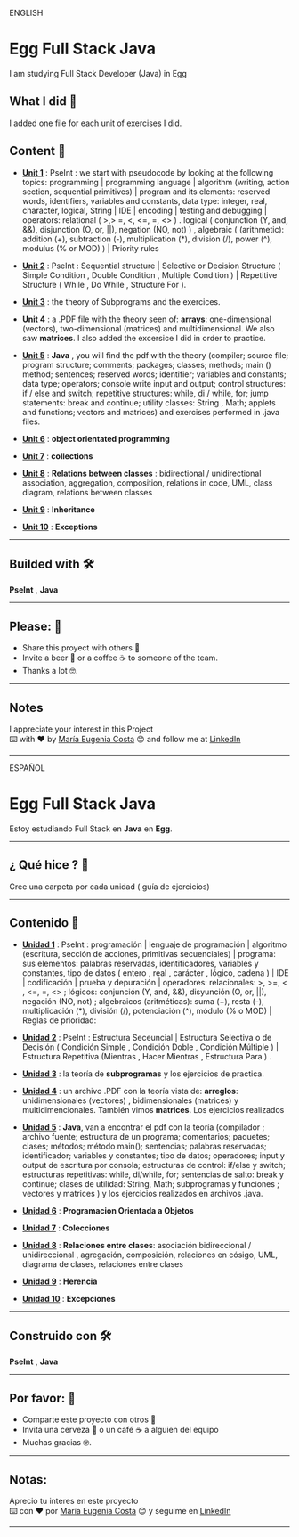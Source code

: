 ENGLISH

# Egg Full Stack Java

I am studying Full Stack Developer (Java) in Egg

## What I did 🚀

I added one file for each unit of exercises I did.


## Content 🚀

   * [**Unit 1**](https://github.com/eugenia1984/Egg-FS-java/tree/master/guia1) : PseInt : we start with pseudocode by looking at the following topics: programming | programming language | algorithm (writing, action section, sequential primitives) | program and its elements: reserved words, identifiers, variables and constants, data type: integer, real, character, logical, String | IDE | encoding | testing and debugging | operators: relational ( >,> =, <, <=, =, <> ) . logical ( conjunction (Y, and, &&), disjunction (O, or, ||), negation (NO, not) ) , algebraic  ( (arithmetic): addition (+), subtraction (-), multiplication (*), division (/), power (^), modulus (% or MOD) ) | Priority rules
   
   * [**Unit 2**](https://github.com/eugenia1984/Egg-FS-java/tree/master/guia2) : PseInt : Sequential structure |  Selective or Decision Structure ( Simple Condition , Double Condition , Multiple Condition ) | Repetitive Structure ( While , Do While , Structure For ). 
   
   * [**Unit 3**](https://github.com/eugenia1984/Egg-FS-java/tree/master/guia3) : the theory of Subprograms and the exercices.
   
   * [**Unit 4**](https://github.com/eugenia1984/Egg-FS-java/tree/master/guia4) : a .PDF file with the theory seen of: **arrays**: one-dimensional (vectors), two-dimensional (matrices) and multidimensional. We also saw **matrices**. I also added the excersice I did in order to practice.
   
   * [**Unit 5**](https://github.com/eugenia1984/Egg-FS-java/tree/master/guia5-java) : **Java** , you will find the pdf with the theory (compiler; source file; program structure; comments; packages; classes; methods; main () method; sentences; reserved words; identifier; variables and constants; data type; operators; console write input and output; control structures: if / else and switch; repetitive structures: while, di / while, for; jump statements: break and continue; utility classes: String , Math; applets and functions; vectors and matrices) and exercises performed in .java files.
   
   * [**Unit 6**](https://github.com/eugenia1984/Egg-FS-java/tree/master/guia6-java-POO) : **object orientated programming**
   
   * [**Unit 7**](https://github.com/eugenia1984/Egg-FS-java/tree/master/guia7-java-colecciones) : **collections**
   
   * [**Unit 8**](https://github.com/eugenia1984/Egg-FS-java/tree/master/guia8_relaciones) : **Relations between classes** : bidirectional / unidirectional association, aggregation, composition, relations in code, UML, class diagram, relations between classes
   
   * [**Unit 9**](https://github.com/eugenia1984/Egg-FS-java/tree/master/guia9_herencia) : **Inheritance**
   
   * [**Unit 10**](https://github.com/eugenia1984/Egg-FS-java/tree/master/guia10_excepciones) : **Exceptions**
   
---

## Builded with 🛠️

**PseInt** ,  **Java** 

---

## Please: 🎁

* Share this proyect with others 📢
* Invite a beer 🍺 or a coffee ☕  to someone of the team. 
* Thanks a lot 🤓.

---

## Notes
I appreciate your interest in this Project <br/>
⌨️ with ❤️ by [María Eugenia Costa](https://github.com/eugenia1984) 😊 and follow me at [LinkedIn]( http://www.linkedin.com/in/maríaeugeniacosta)


---

ESPAÑOL

# Egg Full Stack Java

Estoy estudiando Full Stack en **Java** en **Egg**.

---

## ¿ Qué hice ? 🚀

Cree una carpeta por cada unidad ( guía de ejercicios)

---

## Contenido 🚀

   * [**Unidad 1**](https://github.com/eugenia1984/Egg-FS-java/tree/master/guia1) : PseInt : programación | lenguaje de programación | algoritmo (escritura, sección de acciones, primitivas secuenciales) | programa: sus elementos: palabras reservadas, identificadores, variables y constantes, tipo de datos ( entero , real , carácter , lógico, cadena ) | IDE | codificación | prueba y depuración | operadores: 
relacionales: >, >=, < , <=, =, <> ; lógicos: conjunción (Y, and, &&), disyunción (O, or, ||), negación (NO, not) ; algebraicos (aritméticas): suma (+), resta (-), multiplicación (*), división (/), potenciación (^), módulo (% o MOD) | Reglas de prioridad:
   
   * [**Unidad 2**](https://github.com/eugenia1984/Egg-FS-java/tree/master/guia2) : PseInt : Estructura Seceuncial | Estructura Selectiva o de Decisión ( Condición Simple , Condición Doble , Condición Múltiple ) | Estructura Repetitiva (Mientras , Hacer Mientras , Estructura Para ) .
   
   * [**Unidad 3**](https://github.com/eugenia1984/Egg-FS-java/tree/master/guia3) : la teoría de **subprogramas** y los ejercicios de practica.
   
   * [**Unidad 4**](https://github.com/eugenia1984/Egg-FS-java/tree/master/guia4) : un archivo .PDF con la teoría vista de: **arreglos**: unidimensionales (vectores) , bidimensionales (matrices) y multidimencionales. También vimos **matrices**. Los ejercicios realizados
   
   * [**Unidad 5**](https://github.com/eugenia1984/Egg-FS-java/tree/master/guia5-java) : **Java**, van a encontrar el pdf con la teoría (compilador ; archivo fuente; estructura de un programa; comentarios; paquetes; clases; métodos; método main(); sentencias; palabras reservadas; identificador; variables y constantes; tipo de datos; operadores; input y output de escritura por consola; estructuras de control: if/else y switch; estructuras repetitivas: while, di/while, for; sentencias de salto: break y continue; clases de utilidad: String, Math; subprogramas y funciones ; vectores y matrices  ) y los ejercicios realizados en archivos .java.
   
   * [**Unidad 6**](https://github.com/eugenia1984/Egg-FS-java/tree/master/guia6-java-POO) : **Programacion Orientada a Objetos**
   
   * [**Unidad 7**](https://github.com/eugenia1984/Egg-FS-java/tree/master/guia7-java-colecciones) : **Colecciones**
   
   * [**Unidad 8**](https://github.com/eugenia1984/Egg-FS-java/tree/master/guia8_relaciones) : **Relaciones entre clases**: asociación bidireccional / unidireccional , agregación, composición, relaciones en cósigo, UML, diagrama de clases, relaciones entre clases
   
   * [**Unidad 9**](https://github.com/eugenia1984/Egg-FS-java/tree/master/guia9_herencia) : **Herencia**
   
   * [**Unidad 10**](https://github.com/eugenia1984/Egg-FS-java/tree/master/guia10_excepciones) : **Excepciones**
   
---   

## Construido con 🛠️

**PseInt** ,  **Java** 
 
---

## Por favor: 🎁

* Comparte este proyecto con otros 📢
* Invita una cerveza 🍺 o un café ☕ a alguien del equipo
* Muchas gracias 🤓.

---
## Notas:
Aprecio tu interes en este proyecto <br/>
⌨️ con ❤️ por [María Eugenia Costa](https://github.com/eugenia1984) 😊 y seguime en  [LinkedIn](http://www.linkedin.com/in/maríaeugeniacosta)

---

